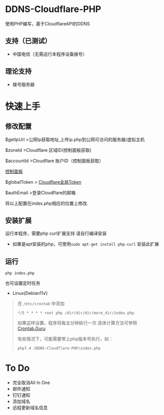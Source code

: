 # DDNS-Cloudflare-PHP

使用PHP编写，基于CloudflareAPI的DDNS

## 支持（已测试）
 - 中国电信（无需运行本程序设备拨号）

## 理论支持
 - 拨号服务器

# 快速上手

## 修改配置
$getIpUrl >公网Ip获取地址,上传ip.php到公网可访问的服务器/虚拟主机

$zoneId >Cloudflare 区域ID(控制面板获取)

$accountId >Cloudflare 账户ID（控制面板获取）

[控制面板](https://dash.cloudflare.com/)


$globalToken > [Cloudflare全局Token](https://dash.cloudflare.com/profile/api-tokens)

$authEmail >登录Cloudflare的邮箱

将以上配置在index.php相应的位置上修改.

## 安装扩展
运行本程序，需要php curl扩展支持
请自行编译安装
 - 如果是apt安装的php，可使用`sudo apt-get install php-curl` 安装此扩展

## 运行

`php index.php`

也可设置定时任务

 - Linux(Debian11√)

>在 `/etc/crontab` 中添加
>
>`*/5 * * * * root php /dir/dir/dir/more_dir/index.php`
>
>如果这样设置，程序将每五分钟执行一次
>具体计算方法可参照[Crontab.Guru](https://crontab.guru/)
>
>有些情况下，可能需要带上php版本号执行，如：
>
>`php7.4 /DDNS-Cloudflare-PHP/index.php`

# To Do
 - 完全取消All In One
 - 邮件通知
 - 钉钉通知
 - 添加域名
 - 远程更新域名信息





